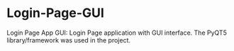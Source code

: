 # Login-Page-GUI
Login Page App GUI: Login Page application with GUI interface. The PyQT5 library/framework was used in the project.
